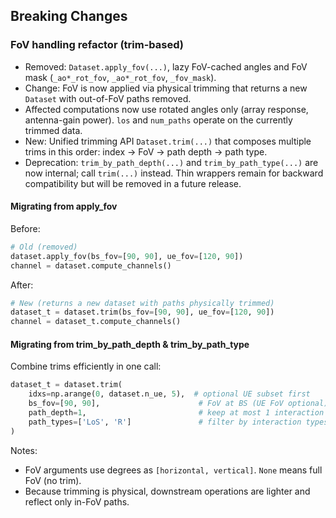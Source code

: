 ## Breaking Changes

### FoV handling refactor (trim-based)

- Removed: `Dataset.apply_fov(...)`, lazy FoV-cached angles and FoV mask (`_ao*_rot_fov`, `_ao*_rot_fov`, `_fov_mask`).
- Change: FoV is now applied via physical trimming that returns a new `Dataset` with out-of-FoV paths removed.
- Affected computations now use rotated angles only (array response, antenna-gain power). `los` and `num_paths` operate on the currently trimmed data.
- New: Unified trimming API `Dataset.trim(...)` that composes multiple trims in this order: index -> FoV -> path depth -> path type.
- Deprecation: `trim_by_path_depth(...)` and `trim_by_path_type(...)` are now internal; call `trim(...)` instead. Thin wrappers remain for backward compatibility but will be removed in a future release.

#### Migrating from apply_fov

Before:

```python
# Old (removed)
dataset.apply_fov(bs_fov=[90, 90], ue_fov=[120, 90])
channel = dataset.compute_channels()
```

After:

```python
# New (returns a new dataset with paths physically trimmed)
dataset_t = dataset.trim(bs_fov=[90, 90], ue_fov=[120, 90])
channel = dataset_t.compute_channels()
```

#### Migrating from trim_by_path_depth & trim_by_path_type

Combine trims efficiently in one call:

```python
dataset_t = dataset.trim(
    idxs=np.arange(0, dataset.n_ue, 5),  # optional UE subset first
    bs_fov=[90, 90],                      # FoV at BS (UE FoV optional)
    path_depth=1,                         # keep at most 1 interaction
    path_types=['LoS', 'R']               # filter by interaction types
)
```

Notes:
- FoV arguments use degrees as `[horizontal, vertical]`. `None` means full FoV (no trim).
- Because trimming is physical, downstream operations are lighter and reflect only in-FoV paths.
